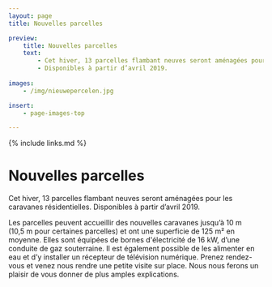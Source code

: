 ```yaml
---
layout: page
title: Nouvelles parcelles

preview:
    title: Nouvelles parcelles
    text: 
        - Cet hiver, 13 parcelles flambant neuves seront aménagées pour les caravanes résidentielles.
        - Disponibles à partir d’avril 2019.
        
images:
    - /img/nieuwepercelen.jpg

insert:
    - page-images-top

---
```


{% include links.md %}

# Nouvelles parcelles

Cet hiver, 13 parcelles flambant neuves seront aménagées pour les caravanes résidentielles. Disponibles à partir d’avril 2019.

Les parcelles peuvent accueillir des nouvelles caravanes jusqu’à 10 m (10,5 m pour certaines parcelles) et ont une superficie de 125 m² en moyenne.
Elles sont équipées de bornes d'électricité de 16 kW, d’une conduite de gaz souterraine. Il est également possible de les alimenter en eau et d’y installer un récepteur de télévision numérique.
Prenez rendez-vous et venez nous rendre une petite visite sur place. Nous nous ferons un plaisir de vous donner de plus amples explications.
